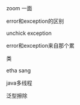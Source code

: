 zoom 一面

error和exception的区别


unchick exception


error和exception来自那个累


类


etha sang


java多线程

泛型擦除

